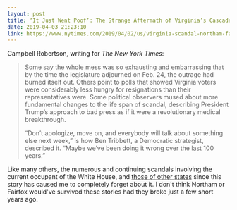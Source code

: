 ```yaml
---
layout: post
title: ‘It Just Went Poof’: The Strange Aftermath of Virginia’s Cascade of Political Scandals
date: 2019-04-03 21:23:10
link: https://www.nytimes.com/2019/04/02/us/virginia-scandal-northam-fairfax.html
---
```


Campbell Robertson, writing for *The New York Times*:

> Some say the whole mess was so exhausting and embarrassing that by the time the legislature adjourned on Feb. 24, the outrage had burned itself out. Others point to polls that showed Virginia voters were considerably less hungry for resignations than their representatives were. Some political observers mused about more fundamental changes to the life span of scandal, describing President Trump’s approach to bad press as if it were a revolutionary medical breakthrough.
>
> “Don’t apologize, move on, and everybody will talk about something else next week,” is how Ben Tribbett, a Democratic strategist, described it. “Maybe we’ve been doing it wrong over the last 100 years.”

Like many others, the numerous and continuing scandals involving the current occupant of the White House, and [those of other states](https://www.nytimes.com/2019/04/02/us/robin-hayes-nc-indictment.html) since this story has caused me to completely forget about it. I don't think Northam or Fairfox would've survived these stories had they broke just a few short years ago.
